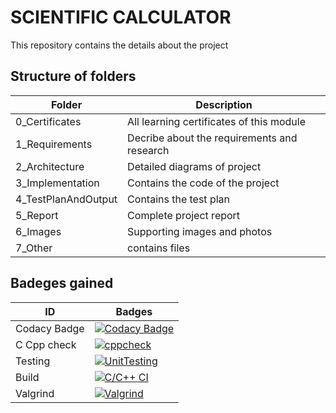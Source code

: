 # SCIENTIFIC CALCULATOR
This repository contains the details about the project

## Structure of folders

| Folder | Description |
| ---- | ---- |
| 0_Certificates | All learning certificates of this module |
| 1_Requirements | Decribe about the requirements and research |
| 2_Architecture | Detailed diagrams of project |
| 3_Implementation | Contains the code of the project |
| 4_TestPlanAndOutput | Contains the test plan |
| 5_Report | Complete project report |
| 6_Images | Supporting images and photos |
| 7_Other | contains files |





## Badeges gained

| ID | Badges |
| -- | ----- |
| Codacy Badge | [![Codacy Badge](https://app.codacy.com/project/badge/Grade/945679dcceb24dd0a6049aa21f903c8d)](https://www.codacy.com/gh/Ankarvaishnavi/M1_ProjectGoal_-App-/dashboard?utm_source=github.com&amp;utm_medium=referral&amp;utm_content=Ankarvaishnavi/M1_ProjectGoal_-App-&amp;utm_campaign=Badge_Grade) |
| C Cpp check | [![cppcheck](https://github.com/Ankarvaishnavi/M1_ProjectGoal_-App-/actions/workflows/c-cpp.yml/badge.svg)](https://github.com/Ankarvaishnavi/M1_ProjectGoal_-App-/actions/workflows/c-cpp.yml) |
| Testing | [![UnitTesting](https://github.com/Ankarvaishnavi/M1_ProjectGoal_-App-/actions/workflows/cpp1.yml/badge.svg)](https://github.com/Ankarvaishnavi/M1_ProjectGoal_-App-/actions/workflows/cpp1.yml) |
| Build | [![C/C++ CI](https://github.com/Ankarvaishnavi/M1_ProjectGoal_-App-/actions/workflows/Build.yml/badge.svg)](https://github.com/Ankarvaishnavi/M1_ProjectGoal_-App-/actions/workflows/Build.yml) |
| Valgrind | [![Valgrind](https://github.com/Ankarvaishnavi/M1_ProjectGoal_-App-/actions/workflows/Valgrind.yml/badge.svg)](https://github.com/Ankarvaishnavi/M1_ProjectGoal_-App-/actions/workflows/Valgrind.yml) |
